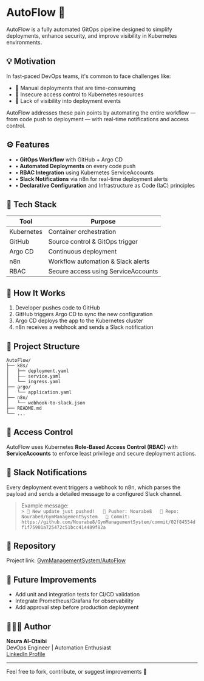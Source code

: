 # AutoFlow 🚀

AutoFlow is a fully automated GitOps pipeline designed to simplify deployments, enhance security, and improve visibility in Kubernetes environments.

## 💡 Motivation

In fast-paced DevOps teams, it's common to face challenges like:

- 🔁 Manual deployments that are time-consuming  
- 🔐 Insecure access control to Kubernetes resources  
- 📡 Lack of visibility into deployment events  

AutoFlow addresses these pain points by automating the entire workflow — from code push to deployment — with real-time notifications and access control.

## ⚙️ Features

- • **GitOps Workflow** with GitHub + Argo CD  
- • **Automated Deployments** on every code push  
- • **RBAC Integration** using Kubernetes ServiceAccounts  
- • **Slack Notifications** via n8n for real-time deployment alerts  
- • **Declarative Configuration** and Infrastructure as Code (IaC) principles  

## 🧰 Tech Stack

| Tool           | Purpose                          |
|----------------|----------------------------------|
| Kubernetes     | Container orchestration          |
| GitHub         | Source control & GitOps trigger  |
| Argo CD        | Continuous deployment            |
| n8n            | Workflow automation & Slack alerts |
| RBAC           | Secure access using ServiceAccounts |

## 🚀 How It Works

1. Developer pushes code to GitHub
2. GitHub triggers Argo CD to sync the new configuration
3. Argo CD deploys the app to the Kubernetes cluster
4. n8n receives a webhook and sends a Slack notification

## 📁 Project Structure

```
AutoFlow/
├── k8s/
│   ├── deployment.yaml
│   ├── service.yaml
│   └── ingress.yaml
├── argo/
│   └── application.yaml
├── n8n/
│   └── webhook-to-slack.json
├── README.md
└── ...
```

## 🔐 Access Control

AutoFlow uses Kubernetes **Role-Based Access Control (RBAC)** with **ServiceAccounts** to enforce least privilege and secure deployment actions.

## 🔔 Slack Notifications

Every deployment event triggers a webhook to n8n, which parses the payload and sends a detailed message to a configured Slack channel.

> Example message:  
> `> 🚀 New update just pushed!  
> 👤 Pusher: Nourabe8  
> 📁 Repo: Nourabe8/GymManagementSystem  
> 🔗 Commit: https://github.com/Nourabe8/GymManagementSystem/commit/02f84554df1f75901a725472c51bcc414489f82a`

## 📎 Repository

Project link: [GymManagementSystem/AutoFlow](https://github.com/Nourabe8/GymManagementSystem/tree/master)

## 📌 Future Improvements

- Add unit and integration tests for CI/CD validation  
- Integrate Prometheus/Grafana for observability  
- Add approval step before production deployment  

## 👩🏻‍💻 Author

**Noura Al-Otaibi**  
DevOps Engineer | Automation Enthusiast  
[LinkedIn Profile](https://www.linkedin.com/in/nourabe8/)

---

Feel free to fork, contribute, or suggest improvements 🚀
